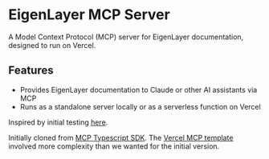 # EigenLayer MCP Server

A Model Context Protocol (MCP) server for EigenLayer documentation, designed to run on Vercel.

## Features

- Provides EigenLayer documentation to Claude or other AI assistants via MCP
- Runs as a standalone server locally or as a serverless function on Vercel

Inspired by initial testing [here](https://x.com/dabit3/status/1902502245855383724).

Initially cloned from [MCP Typescript SDK](https://github.com/modelcontextprotocol/typescript-sdk). The [Vercel MCP template](https://vercel.com/templates/other/model-context-protocol-mcp-with-vercel-functions) involved more complexity than we wanted for the initial version.
